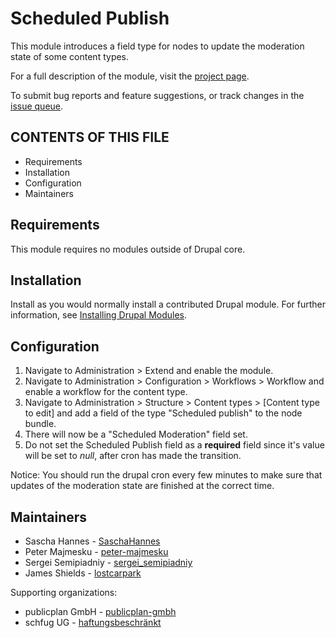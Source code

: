 # Scheduled Publish

This module introduces a field type for nodes to update the moderation state of
some content types.

For a full description of the module, visit the
[project page](https://www.drupal.org/project/scheduled_publish).

To submit bug reports and feature suggestions, or track changes in the
[issue queue](https://www.drupal.org/project/issues/scheduled_publish).


CONTENTS OF THIS FILE
---------------------

- Requirements
- Installation
- Configuration
- Maintainers


## Requirements

This module requires no modules outside of Drupal core.


## Installation

Install as you would normally install a contributed Drupal module. For further
information, see
[Installing Drupal Modules](https://www.drupal.org/docs/extending-drupal/installing-drupal-modules).


## Configuration

1. Navigate to Administration > Extend and enable the module.
2. Navigate to Administration > Configuration > Workflows > Workflow and
   enable a workflow for the content type.
3. Navigate to Administration > Structure > Content types >
   [Content type to edit] and add a field of the type "Scheduled publish" to
   the node bundle.
4. There will now be a "Scheduled Moderation" field set.
5. Do not set the Scheduled Publish field as a **required** field since 
   it's value will be set to *null*, after cron has made the transition.

Notice: You should run the drupal cron every few minutes to make sure that
updates of the moderation state are finished at the correct time.


## Maintainers

- Sascha Hannes - [SaschaHannes](https://www.drupal.org/u/saschahannes)
- Peter Majmesku - [peter-majmesku](https://www.drupal.org/u/peter-majmesku)
- Sergei Semipiadniy - [sergei_semipiadniy](https://www.drupal.org/u/sergei_semipiadniy)
- James Shields - [lostcarpark](https://www.drupal.org/u/lostcarpark)

Supporting organizations:

- publicplan GmbH - [publicplan-gmbh](https://www.drupal.org/publicplan-gmbh)
- schfug UG - [haftungsbeschränkt](https://www.drupal.org/schfug-ug)
